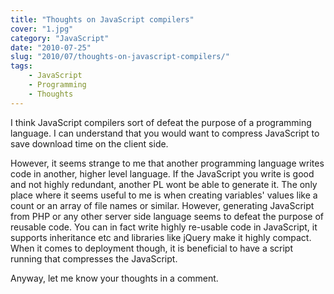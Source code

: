```yaml
---
title: "Thoughts on JavaScript compilers"
cover: "1.jpg"
category: "JavaScript"
date: "2010-07-25"
slug: "2010/07/thoughts-on-javascript-compilers/"
tags:
    - JavaScript
    - Programming
    - Thoughts
---
```

<p>I think JavaScript compilers sort of defeat the purpose of a programming language. I can understand that you would want to compress JavaScript to save download time on the client side. 

However, it seems strange to me that another programming language writes code in another, higher level language. If the JavaScript you write is good and not highly redundant, another PL wont be able to generate it. The only place where it seems useful to me is when creating variables' values like a count or an array of file names or similar. However, generating JavaScript from PHP or any other server side language seems to defeat the purpose of reusable code. You can in fact write highly re-usable code in JavaScript, it supports inheritance etc and libraries like jQuery make it highly compact. When it comes to deployment though, it is beneficial to have a script running that compresses the JavaScript.</p>
<p>Anyway, let me know your thoughts in a comment.</p>

